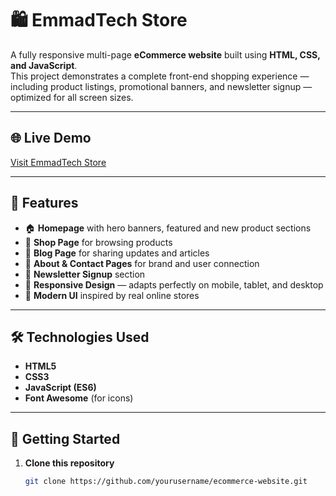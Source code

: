 # 🛍️ EmmadTech Store

A fully responsive multi-page **eCommerce website** built using **HTML, CSS, and JavaScript**.  
This project demonstrates a complete front-end shopping experience — including product listings, promotional banners, and newsletter signup — optimized for all screen sizes.

---

## 🌐 Live Demo
[Visit EmmadTech Store]((https://emmad500.github.io/E-Commerce-Website/))

---

## 📖 Features
- 🏠 **Homepage** with hero banners, featured and new product sections  
- 🛒 **Shop Page** for browsing products  
- 🧾 **Blog Page** for sharing updates and articles  
- 👤 **About & Contact Pages** for brand and user connection  
- 💬 **Newsletter Signup** section  
- 📱 **Responsive Design** — adapts perfectly on mobile, tablet, and desktop  
- 🎨 **Modern UI** inspired by real online stores  

---

## 🛠️ Technologies Used
- **HTML5**
- **CSS3**
- **JavaScript (ES6)**
- **Font Awesome** (for icons)

---

## 🚀 Getting Started

1. **Clone this repository**
   ```bash
   git clone https://github.com/yourusername/ecommerce-website.git
